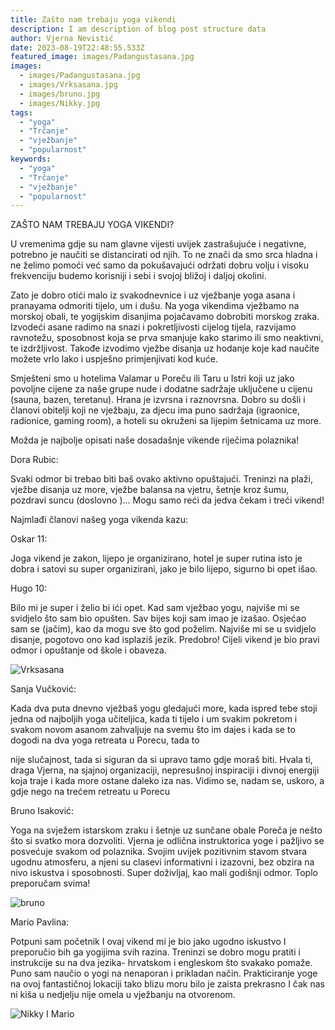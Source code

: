 ```yaml
---
title: Zašto nam trebaju yoga vikendi
description: I am description of blog post structure data
author: Vjerna Nevistić
date: 2023-08-19T22:48:55.533Z
featured_image: images/Padangustasana.jpg
images:
  - images/Padangustasana.jpg
  - images/Vrksasana.jpg
  - images/bruno.jpg
  - images/Nikky.jpg
tags:
  - "yoga"
  - "Trčanje"
  - "vježbanje"
  - "popularnost"
keywords:
  - "yoga"
  - "Trčanje"
  - "vježbanje"
  - "popularnost"
---
```


ZAŠTO NAM TREBAJU YOGA VIKENDI?

U vremenima gdje su nam glavne vijesti uvijek zastrašujuće i negativne, potrebno je naučiti se distancirati od njih. To ne znači da smo srca hladna i ne želimo pomoći već samo da pokušavajući održati dobru volju i visoku frekvenciju budemo korisniji i sebi i svojoj bližoj i daljoj okolini.

Zato je dobro otići malo iz svakodnevnice i uz vježbanje yoga asana i pranayama odmoriti tijelo, um i dušu. Na yoga vikendima vježbamo na morskoj obali, te yogijskim disanjima pojačavamo dobrobiti morskog zraka. Izvodeći asane radimo na snazi i pokretljivosti cijelog tijela, razvijamo ravnotežu, sposobnost koja se prva smanjuje kako starimo ili smo neaktivni, te izdržljivost. Takođe izvodimo vježbe disanja uz hodanje koje kad naučite možete vrlo lako i uspješno primjenjivati kod kuće.

Smješteni smo u hotelima Valamar u Poreču ili Taru u Istri koji uz jako povoljne cijene za naše grupe nude i dodatne sadržaje uključene u cijenu (sauna, bazen, teretanu). Hrana je izvrsna i raznovrsna. Dobro su došli i članovi obitelji koji ne vježbaju, za djecu ima puno sadržaja (igraonice, radionice, gaming room), a hoteli su okruženi sa lijepim šetnicama uz more.

Možda je najbolje opisati naše dosadašnje vikende riječima polaznika!

Dora Rubic:

Svaki odmor bi trebao biti baš ovako aktivno opuštajući. Treninzi na plaži, vježbe disanja uz more, vježbe balansa na vjetru, šetnje kroz šumu, pozdravi suncu (doslovno )... Mogu samo reći da jedva čekam i treći vikend!

Najmlađi članovi našeg yoga vikenda kazu:

Oskar 11:

Joga vikend je zakon, lijepo je organizirano, hotel je super rutina isto je dobra i satovi su super organizirani, jako je bilo lijepo, sigurno bi opet išao.

Hugo 10:

Bilo mi je super i želio bi ići opet. Kad sam vježbao yogu, najviše mi se svidjelo što sam bio opušten. Sav bijes koji sam imao je izašao. Osjećao sam se (jačim), kao da mogu sve što god poželim. Najviše mi se u svidjelo disanje, pogotovo ono kad isplaziš jezik. Predobro! Cijeli vikend je bio pravi odmor i opuštanje od škole i obaveza.

![Vrksasana](/images/Vrksasana.jpg "Vrksasana")

Sanja Vučković:

Kada dva puta dnevno vježbaš yogu gledajući more, kada ispred tebe stoji jedna od najboljih yoga učiteljica, kada ti tijelo i um svakim pokretom i svakom novom asanom zahvaljuje na svemu što im dajes i kada se to dogodi na dva yoga retreata u Porecu, tada to

nije slučajnost, tada si siguran da si upravo tamo gdje moraš biti. Hvala ti, draga Vjerna, na sjajnoj organizaciji, nepresušnoj inspiraciji i divnoj energiji koja traje i kada more ostane daleko iza nas. Vidimo se, nadam se, uskoro, a gdje nego na trećem retreatu u Porecu

Bruno Isaković:

Yoga na svježem istarskom zraku i šetnje uz sunčane obale Poreča je nešto što si svatko mora dozvoliti. Vjerna je odlična instruktorica yoge i pažljivo se posvećuje svakom od polaznika. Svojim uvijek pozitivnim stavom stvara ugodnu atmosferu, a njeni su clasevi informativni i izazovni, bez obzira na nivo iskustva i sposobnosti. Super doživljaj, kao mali godišnji odmor. Toplo preporučam svima!

![bruno](/images/bruno.jpg "bruno")

Mario Pavlina:

Potpuni sam početnik I ovaj vikend mi je bio jako ugodno iskustvo I preporučio bih ga yogijima svih razina. Treninzi se dobro mogu pratiti i instrukcije su na dva jezika- hrvatskom i engleskom što svakako pomaže. Puno sam naučio o yogi na nenaporan i prikladan način. Prakticiranje yoge na ovoj fantastičnoj lokaciji tako blizu moru bilo je zaista prekrasno I čak nas ni kiša u nedjelju nije omela u vježbanju na otvorenom.

![Nikky I Mario](/images/Nikky.jpg "Nikky I Mario")
